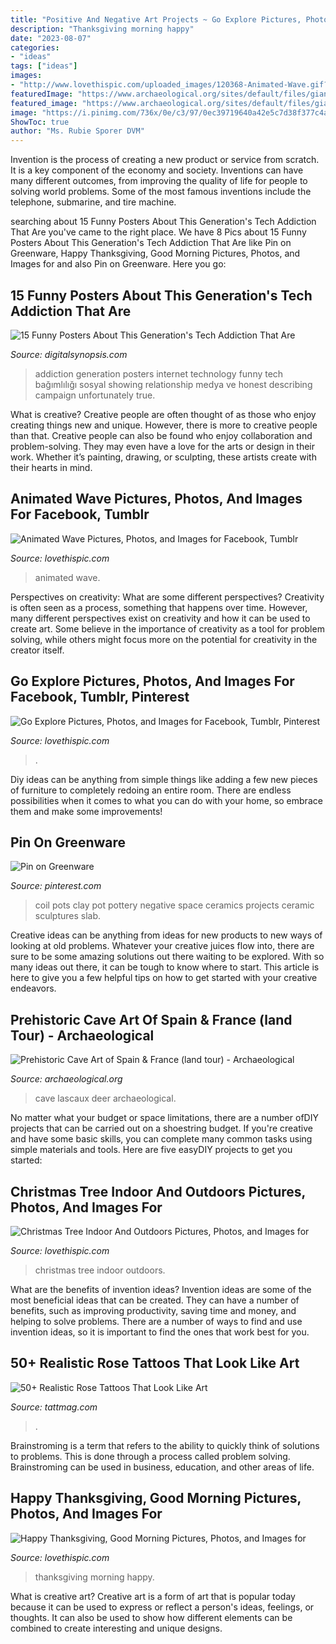 ```yaml
---
title: "Positive And Negative Art Projects ~ Go Explore Pictures, Photos, And Images For Facebook, Tumblr, Pinterest"
description: "Thanksgiving morning happy"
date: "2023-08-07"
categories:
- "ideas"
tags: ["ideas"]
images:
- "http://www.lovethispic.com/uploaded_images/120368-Animated-Wave.gif?1"
featuredImage: "https://www.archaeological.org/sites/default/files/giant-deer-from-lascaux-by-hto_0.jpg"
featured_image: "https://www.archaeological.org/sites/default/files/giant-deer-from-lascaux-by-hto_0.jpg"
image: "https://i.pinimg.com/736x/0e/c3/97/0ec39719640a42e5c7d38f377c4a61ba--coil-pots-negative-space.jpg"
ShowToc: true
author: "Ms. Rubie Sporer DVM"
---
```



Invention is the process of creating a new product or service from scratch. It is a key component of the economy and society. Inventions can have many different outcomes, from improving the quality of life for people to solving world problems. Some of the most famous inventions include the telephone, submarine, and tire machine.

	

		
searching about 15 Funny Posters About This Generation&#039;s Tech Addiction That Are you've came to the right place. We have 8 Pics about 15 Funny Posters About This Generation&#039;s Tech Addiction That Are like Pin on Greenware, Happy Thanksgiving, Good Morning Pictures, Photos, and Images for and also Pin on Greenware. Here you go:
		
    
## 15 Funny Posters About This Generation&#039;s Tech Addiction That Are

<img loading=lazy src="http://digitalsynopsis.com/wp-content/uploads/2015/03/this-generation-technology-internet-addiction-posters-2.jpg" onerror="this.onerror=null;this.src='https://tse1.mm.bing.net/th?id=OIP.PE7uyfxohghUzh8ecA6PQwHaKY&amp;pid=15.1';" alt="15 Funny Posters About This Generation&#039;s Tech Addiction That Are">

_Source: digitalsynopsis.com_

>addiction generation posters internet technology funny tech bağımlılığı sosyal showing relationship medya ve honest describing campaign unfortunately true. 

	

What is creative?
Creative people are often thought of as those who enjoy creating things new and unique. However, there is more to creative people than that. Creative people can also be found who enjoy collaboration and problem-solving. They may even have a love for the arts or design in their work. Whether it’s painting, drawing, or sculpting, these artists create with their hearts in mind.

    
## Animated Wave Pictures, Photos, And Images For Facebook, Tumblr

<img loading=lazy src="http://www.lovethispic.com/uploaded_images/120368-Animated-Wave.gif?1" onerror="this.onerror=null;this.src='https://tse1.mm.bing.net/th?id=OIP.VSx6BKvD26sSwG45Ogn-5AHaJ4&amp;pid=15.1';" alt="Animated Wave Pictures, Photos, and Images for Facebook, Tumblr">

_Source: lovethispic.com_

>animated wave. 

	

Perspectives on creativity: What are some different perspectives?
Creativity is often seen as a process, something that happens over time. However, many different perspectives exist on creativity and how it can be used to create art. Some believe in the importance of creativity as a tool for problem solving, while others might focus more on the potential for creativity in the creator itself.

    
## Go Explore Pictures, Photos, And Images For Facebook, Tumblr, Pinterest

<img loading=lazy src="http://www.lovethispic.com/uploaded_images/47640-Go-Explore.jpg?2" onerror="this.onerror=null;this.src='https://tse4.mm.bing.net/th?id=OIP.935bQRf5FOKAuXSbHPSY3QHaHb&amp;pid=15.1';" alt="Go Explore Pictures, Photos, and Images for Facebook, Tumblr, Pinterest">

_Source: lovethispic.com_

>. 

	

Diy ideas can be anything from simple things like adding a few new pieces of furniture to completely redoing an entire room. There are endless possibilities when it comes to what you can do with your home, so embrace them and make some improvements!

    
## Pin On Greenware

<img loading=lazy src="https://i.pinimg.com/736x/0e/c3/97/0ec39719640a42e5c7d38f377c4a61ba--coil-pots-negative-space.jpg" onerror="this.onerror=null;this.src='https://tse4.mm.bing.net/th?id=OIP.Hb4-QIC4p-VE2Cpm59UoFADhEs&amp;pid=15.1';" alt="Pin on Greenware">

_Source: pinterest.com_

>coil pots clay pot pottery negative space ceramics projects ceramic sculptures slab. 

	

Creative ideas can be anything from ideas for new products to new ways of looking at old problems. Whatever your creative juices flow into, there are sure to be some amazing solutions out there waiting to be explored. With so many ideas out there, it can be tough to know where to start. This article is here to give you a few helpful tips on how to get started with your creative endeavors.

    
## Prehistoric Cave Art Of Spain &amp; France (land Tour) - Archaeological

<img loading=lazy src="https://www.archaeological.org/sites/default/files/giant-deer-from-lascaux-by-hto_0.jpg" onerror="this.onerror=null;this.src='https://tse4.mm.bing.net/th?id=OIP.3hLhdDXsXoN2V4MQPomAwAHaHR&amp;pid=15.1';" alt="Prehistoric Cave Art of Spain &amp; France (land tour) - Archaeological">

_Source: archaeological.org_

>cave lascaux deer archaeological. 

	

No matter what your budget or space limitations, there are a number ofDIY projects that can be carried out on a shoestring budget. If you're creative and have some basic skills, you can complete many common tasks using simple materials and tools. Here are five easyDIY projects to get you started: 

    
## Christmas Tree Indoor And Outdoors Pictures, Photos, And Images For

<img loading=lazy src="http://www.lovethispic.com/uploaded_images/54621-Christmas-Tree-Indoor-And-Outdoors.jpg" onerror="this.onerror=null;this.src='https://tse2.mm.bing.net/th?id=OIP.pw0Qhr5pAla_gFKZ2lg-hAHaLU&amp;pid=15.1';" alt="Christmas Tree Indoor And Outdoors Pictures, Photos, and Images for">

_Source: lovethispic.com_

>christmas tree indoor outdoors. 

	

What are the benefits of invention ideas?
Invention ideas are some of the most beneficial ideas that can be created. They can have a number of benefits, such as improving productivity, saving time and money, and helping to solve problems. There are a number of ways to find and use invention ideas, so it is important to find the ones that work best for you.

    
## 50+ Realistic Rose Tattoos That Look Like Art

<img loading=lazy src="https://tattmag.com/wp-content/uploads/2021/03/Realistic-Rose-Tattoo-15.jpg" onerror="this.onerror=null;this.src='https://tse4.mm.bing.net/th?id=OIP.IfWIsUxliq911VEBgk8SBAHaOA&amp;pid=15.1';" alt="50+ Realistic Rose Tattoos That Look Like Art">

_Source: tattmag.com_

>. 

	

Brainstroming is a term that refers to the ability to quickly think of solutions to problems. This is done through a process called problem solving. Brainstroming can be used in business, education, and other areas of life.

    
## Happy Thanksgiving, Good Morning Pictures, Photos, And Images For

<img loading=lazy src="http://www.lovethispic.com/uploaded_images/319366-Happy-Thanksgiving-Good-Morning.jpg" onerror="this.onerror=null;this.src='https://tse4.mm.bing.net/th?id=OIP.7lzJGwtTat6hG-cXhQ2GcwHaHa&amp;pid=15.1';" alt="Happy Thanksgiving, Good Morning Pictures, Photos, and Images for">

_Source: lovethispic.com_

>thanksgiving morning happy. 

	

What is creative art?
Creative art is a form of art that is popular today because it can be used to express or reflect a person's ideas, feelings, or thoughts. It can also be used to show how different elements can be combined to create interesting and unique designs.

